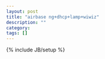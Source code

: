 ```yaml
---
layout: post
title: "airbase ng+dhcp+lamp+wiwiz"
description: ""
category: 
tags: []
---
```

{% include JB/setup %}
